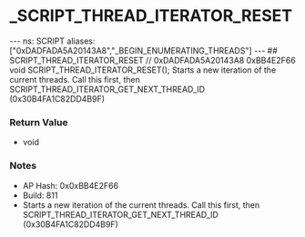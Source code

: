 # _SCRIPT_THREAD_ITERATOR_RESET

--- ns: SCRIPT aliases: ["0xDADFADA5A20143A8","_BEGIN_ENUMERATING_THREADS"] --- ## SCRIPT_THREAD_ITERATOR_RESET  // 0xDADFADA5A20143A8 0xBB4E2F66 void SCRIPT_THREAD_ITERATOR_RESET();  Starts a new iteration of the current threads. Call this first, then SCRIPT_THREAD_ITERATOR_GET_NEXT_THREAD_ID (0x30B4FA1C82DD4B9F)

### Return Value
* void

### Notes
* AP Hash: 0x0xBB4E2F66
* Build: 811
* Starts a new iteration of the current threads.
Call this first, then SCRIPT_THREAD_ITERATOR_GET_NEXT_THREAD_ID (0x30B4FA1C82DD4B9F)

